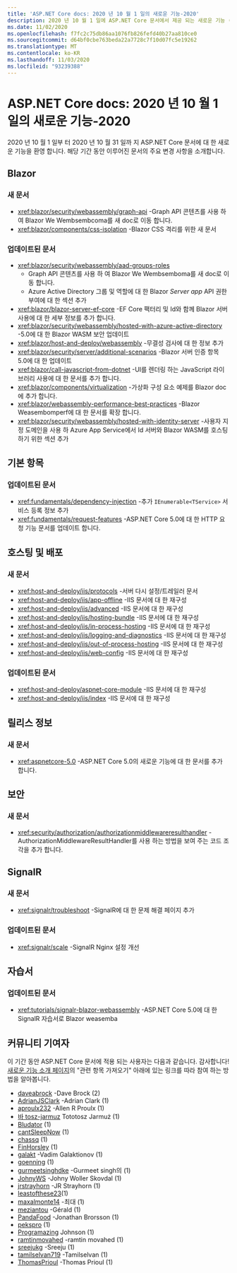 ```yaml
---
title: 'ASP.NET Core docs: 2020 년 10 월 1 일의 새로운 기능-2020'
description: 2020 년 10 월 1 일에 ASP.NET Core 문서에서 제공 되는 새로운 기능 (2020 년 10 월 31 일)
ms.date: 11/02/2020
ms.openlocfilehash: f7fc2c75db86aa1076fb826fefd40b27aa810ce0
ms.sourcegitcommit: d64bf0cbe763beda22a7728c7f10d07fc5e19262
ms.translationtype: MT
ms.contentlocale: ko-KR
ms.lasthandoff: 11/03/2020
ms.locfileid: "93239388"
---
```

# <a name="aspnet-core-docs-whats-new-for-october-1-2020---october-31-2020"></a>ASP.NET Core docs: 2020 년 10 월 1 일의 새로운 기능-2020

2020 년 10 월 1 일부 터 2020 년 10 월 31 일까 지 ASP.NET Core 문서에 대 한 새로운 기능을 환영 합니다. 해당 기간 동안 이루어진 문서의 주요 변경 사항을 소개합니다.

## <a name="blazor"></a>Blazor

### <a name="new-articles"></a>새 문서

- <xref:blazor/security/webassembly/graph-api> -Graph API 콘텐츠를 사용 하 여 Blazor We Wembsembcoma를 새 doc로 이동 합니다.
- <xref:blazor/components/css-isolation> -Blazor CSS 격리를 위한 새 문서

### <a name="updated-articles"></a>업데이트된 문서

- <xref:blazor/security/webassembly/aad-groups-roles>
  - Graph API 콘텐츠를 사용 하 여 Blazor We Wembsemboma를 새 doc로 이동 합니다.
  - Azure Active Directory 그룹 및 역할에 대 한 Blazor *Server app* API 권한 부여에 대 한 섹션 추가
- <xref:blazor/blazor-server-ef-core> -EF Core 팩터리 및 Id와 함께 Blazor 서버 사용에 대 한 세부 정보를 추가 합니다.
- <xref:blazor/security/webassembly/hosted-with-azure-active-directory> -5.0에 대 한 Blazor WASM 보안 업데이트
- <xref:blazor/host-and-deploy/webassembly> -무결성 검사에 대 한 정보 추가
- <xref:blazor/security/server/additional-scenarios> -Blazor 서버 인증 항목 5.0에 대 한 업데이트
- <xref:blazor/call-javascript-from-dotnet> -UI를 렌더링 하는 JavaScript 라이브러리 사용에 대 한 문서를 추가 합니다.
- <xref:blazor/components/virtualization> -가상화 구성 요소 예제를 Blazor doc에 추가 합니다.
- <xref:blazor/webassembly-performance-best-practices> -Blazor Weasembomperf에 대 한 문서를 확장 합니다.
- <xref:blazor/security/webassembly/hosted-with-identity-server> -사용자 지정 도메인을 사용 하 Azure App Service에서 Id 서버와 Blazor WASM를 호스팅하기 위한 섹션 추가

## <a name="fundamentals"></a>기본 항목

### <a name="updated-articles"></a>업데이트된 문서

- <xref:fundamentals/dependency-injection> -추가 `IEnumerable<TService>` 서비스 등록 정보 추가
- <xref:fundamentals/request-features> -ASP.NET Core 5.0에 대 한 HTTP 요청 기능 문서를 업데이트 합니다.

## <a name="hosting-and-deployment"></a>호스팅 및 배포

### <a name="new-articles"></a>새 문서

- <xref:host-and-deploy/iis/protocols> -서버 다시 설정/트레일러 문서
- <xref:host-and-deploy/iis/app-offline> -IIS 문서에 대 한 재구성
- <xref:host-and-deploy/iis/advanced> -IIS 문서에 대 한 재구성
- <xref:host-and-deploy/iis/hosting-bundle> -IIS 문서에 대 한 재구성
- <xref:host-and-deploy/iis/in-process-hosting> -IIS 문서에 대 한 재구성
- <xref:host-and-deploy/iis/logging-and-diagnostics> -IIS 문서에 대 한 재구성
- <xref:host-and-deploy/iis/out-of-process-hosting> -IIS 문서에 대 한 재구성
- <xref:host-and-deploy/iis/web-config> -IIS 문서에 대 한 재구성

### <a name="updated-articles"></a>업데이트된 문서

- <xref:host-and-deploy/aspnet-core-module> -IIS 문서에 대 한 재구성
- <xref:host-and-deploy/iis/index> -IIS 문서에 대 한 재구성

## <a name="release-notes"></a>릴리스 정보

### <a name="new-articles"></a>새 문서

- <xref:aspnetcore-5.0> -ASP.NET Core 5.0의 새로운 기능에 대 한 문서를 추가 합니다.

## <a name="security"></a>보안

### <a name="new-articles"></a>새 문서

- <xref:security/authorization/authorizationmiddlewareresulthandler> -AuthorizationMiddlewareResultHandler를 사용 하는 방법을 보여 주는 코드 조각을 추가 합니다.

## <a name="signalr"></a>SignalR

### <a name="new-articles"></a>새 문서

- <xref:signalr/troubleshoot> -SignalR에 대 한 문제 해결 페이지 추가

### <a name="updated-articles"></a>업데이트된 문서

- <xref:signalr/scale> -SignalR Nginx 설정 개선

## <a name="tutorials"></a>자습서

### <a name="updated-articles"></a>업데이트된 문서

- <xref:tutorials/signalr-blazor-webassembly> -ASP.NET Core 5.0에 대 한 SignalR 자습서로 Blazor weasemba

## <a name="community-contributors"></a>커뮤니티 기여자

이 기간 동안 ASP.NET Core 문서에 적용 되는 사용자는 다음과 같습니다. 감사합니다! [새로운 기능 소개 페이지](index.yml)의 "관련 항목 가져오기" 아래에 있는 링크를 따라 참여 하는 방법을 알아봅니다.

- [daveabrock](https://github.com/daveabrock) -Dave Brock (2)
- [AdrianJSClark](https://github.com/AdrianJSClark) -Adrian Clark (1)
- [aproulx232](https://github.com/aproulx232) -Allen R Proulx (1)
- [바 tosz-jarmuz](https://github.com/bartosz-jarmuz) Tototosz Jarmuż (1)
- [Bludator](https://github.com/Bludator) (1)
- [cantSleepNow](https://github.com/cantSleepNow) (1)
- [chassq](https://github.com/chassq) (1)
- [FinHorsley](https://github.com/FinHorsley) (1)
- [galakt](https://github.com/galakt) -Vadim Galaktionov (1)
- [goenning](https://github.com/goenning) (1)
- [gurmeetsinghdke](https://github.com/gurmeetsinghdke) -Gurmeet singh의 (1)
- [JohnyWS](https://github.com/JohnyWS) -Johny Woller Skovdal (1)
- [jrstrayhorn](https://github.com/jrstrayhorn) -JR Strayhorn (1)
- [leastofthese23](https://github.com/leastofthese23)(1)
- [maxalmonte14](https://github.com/maxalmonte14) -최대 (1)
- [meziantou](https://github.com/meziantou) -Gérald (1)
- [PandaFood](https://github.com/PandaFood) -Jonathan Brorsson (1)
- [pekspro](https://github.com/pekspro) (1)
- [Programazing](https://github.com/Programazing) Johnson (1)
- [ramtinmovahed](https://github.com/ramtinmovahed) -ramtin movahed (1)
- [sreejukg](https://github.com/sreejukg) -Sreeju (1)
- [tamilselvan719](https://github.com/tamilselvan719) -Tamilselvan (1)
- [ThomasPrioul](https://github.com/ThomasPrioul) -Thomas Prioul (1)

